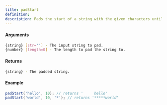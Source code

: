```yaml
---
title: padStart
definition: 
description: Pads the start of a string with the given characters until it reaches the specified length.
---
```



#### Arguments


```bash
{string} [str=''] - The input string to pad.
{number} [length=0] - The length to pad the string to.
```


#### Returns


```bash
{string} - The padded string.
```


#### Example


```ts
padStart('hello', 10); // returns '     hello'padStart('world', 10, '*'); // returns '*****world'
```
